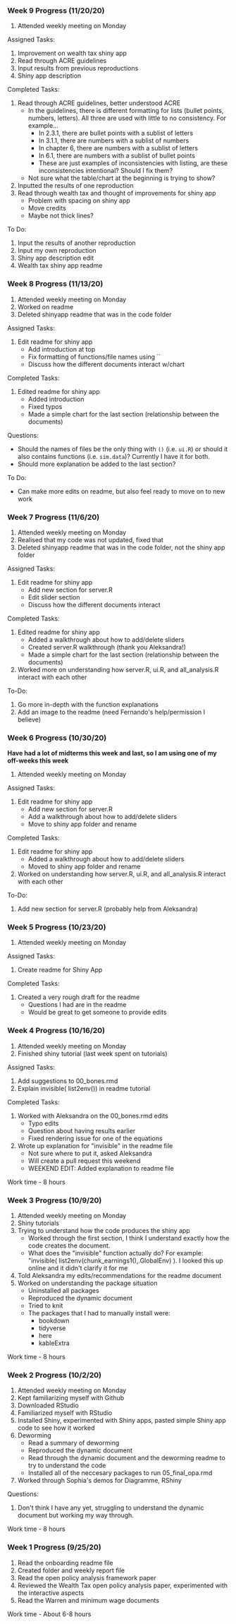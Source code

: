 ### Week 9 Progress (11/20/20)

1) Attended weekly meeting on Monday

Assigned Tasks:

1) Improvement on wealth tax shiny app
2) Read through ACRE guidelines
3) Input results from previous reproductions
4) Shiny app description

Completed Tasks:

1) Read through ACRE guidelines, better understood ACRE
    * In the guidelines, there is different formatting for lists (bullet points, numbers, letters). All three are used with little to no consistency. For example...
      * In 2.3.1, there are bullet points with a sublist of letters
      * In 3.1.1, there are numbers with a sublist of numbers
      * In chapter 6, there are numbers with a sublist of letters
      * In 6.1, there are numbers with a sublist of bullet points
      * These are just examples of inconsistencies with listing, are these inconsistencies intentional? Should I fix them?
    * Not sure what the table/chart at the beginning is trying to show?
2) Inputted the results of one reproduction
3) Read through wealth tax and thought of improvements for shiny app
    * Problem with spacing on shiny app
    * Move credits
    * Maybe not thick lines?

To Do:

1) Input the results of another reproduction
2) Input my own reproduction
3) Shiny app description edit
4) Wealth tax shiny app readme

### Week 8 Progress (11/13/20)

1) Attended weekly meeting on Monday
2) Worked on readme 
3) Deleted shinyapp readme that was in the code folder

Assigned Tasks:

1) Edit readme for shiny app
   * Add introduction at top
   * Fix formatting of functions/file names using ``
   * Discuss how the different documents interact w/chart

Completed Tasks:

1) Edited readme for shiny app
   * Added introduction
   * Fixed typos
   * Made a simple chart for the last section (relationship between the documents)

Questions:

- Should the names of files be the only thing with `()` (i.e. `ui.R`) or should it also contains functions (i.e. `sim.data`)? Currently I have it for both.
- Should more explanation be added to the last section?

To Do:

- Can make more edits on readme, but also feel ready to move on to new work

### Week 7 Progress (11/6/20)

1) Attended weekly meeting on Monday
2) Realised that my code was not updated, fixed that 
3) Deleted shinyapp readme that was in the code folder, not the shiny app folder

Assigned Tasks:

1) Edit readme for shiny app
   * Add new section for server.R
   * Edit slider section
   * Discuss how the different documents interact

Completed Tasks:

1) Edited readme for shiny app
   * Added a walkthrough about how to add/delete sliders
   * Created server.R walkthrough (thank you Aleksandra!)
   * Made a simple chart for the last section (relationship between the documents)
2) Worked more on understanding how server.R, ui.R, and all_analysis.R interact with each other

To-Do:

1) Go more in-depth with the function explanations
2) Add an image to the readme (need Fernando's help/permission I believe)

### Week 6 Progress (10/30/20)


**Have had a lot of midterms this week and last, so I am using one of my off-weeks this week**

1) Attended weekly meeting on Monday

Assigned Tasks:

1) Edit readme for shiny app
   * Add new section for server.R
   * Add a walkthrough about how to add/delete sliders
   * Move to shiny app folder and rename

Completed Tasks:

1) Edit readme for shiny app
   * Added a walkthrough about how to add/delete sliders
   * Moved to shiny app folder and rename
2) Worked on understanding how server.R, ui.R, and all_analysis.R interact with each other

To-Do:

1) Add new section for server.R (probably help from Aleksandra)


### Week 5 Progress (10/23/20)

1) Attended weekly meeting on Monday

Assigned Tasks:

1) Create readme for Shiny App

Completed Tasks:

1) Created a very rough draft for the readme
    * Questions I had are in the readme
    * Would be great to get someone to provide edits


### Week 4 Progress (10/16/20)

1) Attended weekly meeting on Monday
2) Finished shiny tutorial (last week spent on tutorials)

Assigned Tasks:

1) Add suggestions to 00_bones.rmd
2) Explain invisible( list2env()) in readme tutorial

Completed Tasks:

1) Worked with Aleksandra on the 00_bones.rmd edits
    * Typo edits
    * Question about having results earlier
    * Fixed rendering issue for one of the equations
2) Wrote up explanation for "invisible" in the readme file
    * Not sure where to put it, asked Aleksandra
    * Will create a pull request this weekend
    * WEEKEND EDIT: Added explanation to readme file

Work time - 8 hours

### Week 3 Progress (10/9/20)

1) Attended weekly meeting on Monday
2) Shiny tutorials
3) Trying to understand how the code produces the shiny app
    * Worked through the first section, I think I understand exactly how the code creates the document.
    * What does the "invisible" function actually do? For example: "invisible( list2env(chunk_earnings1(),.GlobalEnv) ). I looked this up online and it didn't       clarify it for me
4) Told Aleksandra my edits/recommendations for the readme document
5) Worked on understanding the package situation
    * Uninstalled all packages
    * Reproduced the dynamic document
    * Tried to knit
    * The packages that I had to manually install were:
      * bookdown
      * tidyverse
      * here
      * kableExtra

Work time - 8 hours

### Week 2 Progress (10/2/20)

1) Attended weekly meeting on Monday
2) Kept familiarizing myself with Github
3) Downloaded RStudio
4) Familiarized myself with RStudio
5) Installed Shiny, experimented with Shiny apps, pasted simple Shiny app code to see how it worked
6) Deworming
    * Read a summary of deworming
    * Reproduced the dynamic document
    * Read through the dynamic document and the deworming readme to try to understand the code
    * Installed all of the neccesary packages to run 05_final_opa.rmd
7) Worked through Sophia's demos for Diagramme, RShiny

Questions:

1) Don't think I have any yet, struggling to understand the dynamic document but working my way through.

Work time - 8 hours

### Week 1 Progress (9/25/20)

1) Read the onboarding readme file
2) Created folder and weekly report file
3) Read the open policy analysis framework paper
4) Reviewed the Wealth Tax open policy analysis paper, experimented with the interactive aspects
5) Read the Warren and minimum wage documents

Work time - About 6-8 hours
